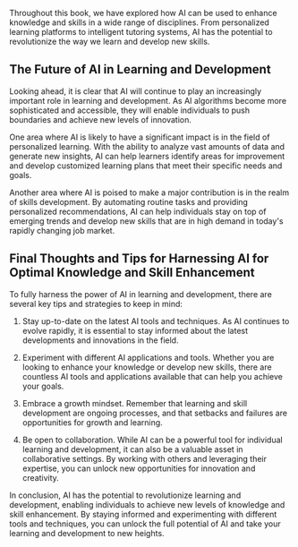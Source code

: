 

Throughout this book, we have explored how AI can be used to enhance knowledge and skills in a wide range of disciplines. From personalized learning platforms to intelligent tutoring systems, AI has the potential to revolutionize the way we learn and develop new skills.

The Future of AI in Learning and Development
--------------------------------------------

Looking ahead, it is clear that AI will continue to play an increasingly important role in learning and development. As AI algorithms become more sophisticated and accessible, they will enable individuals to push boundaries and achieve new levels of innovation.

One area where AI is likely to have a significant impact is in the field of personalized learning. With the ability to analyze vast amounts of data and generate new insights, AI can help learners identify areas for improvement and develop customized learning plans that meet their specific needs and goals.

Another area where AI is poised to make a major contribution is in the realm of skills development. By automating routine tasks and providing personalized recommendations, AI can help individuals stay on top of emerging trends and develop new skills that are in high demand in today's rapidly changing job market.

Final Thoughts and Tips for Harnessing AI for Optimal Knowledge and Skill Enhancement
-------------------------------------------------------------------------------------

To fully harness the power of AI in learning and development, there are several key tips and strategies to keep in mind:

1. Stay up-to-date on the latest AI tools and techniques. As AI continues to evolve rapidly, it is essential to stay informed about the latest developments and innovations in the field.

2. Experiment with different AI applications and tools. Whether you are looking to enhance your knowledge or develop new skills, there are countless AI tools and applications available that can help you achieve your goals.

3. Embrace a growth mindset. Remember that learning and skill development are ongoing processes, and that setbacks and failures are opportunities for growth and learning.

4. Be open to collaboration. While AI can be a powerful tool for individual learning and development, it can also be a valuable asset in collaborative settings. By working with others and leveraging their expertise, you can unlock new opportunities for innovation and creativity.

In conclusion, AI has the potential to revolutionize learning and development, enabling individuals to achieve new levels of knowledge and skill enhancement. By staying informed and experimenting with different tools and techniques, you can unlock the full potential of AI and take your learning and development to new heights.
